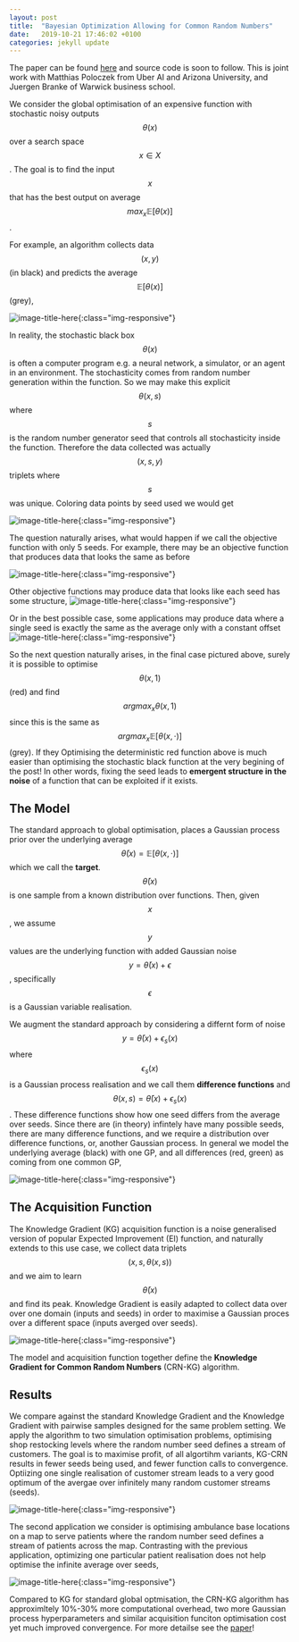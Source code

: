```yaml
---
layout: post
title:  "Bayesian Optimization Allowing for Common Random Numbers"
date:   2019-10-21 17:46:02 +0100
categories: jekyll update
---
```


The paper can be found [here][CRN_paper] and source code is soon to follow. This is joint work with Matthias Poloczek from Uber AI and Arizona University, and Juergen Branke of Warwick business school.

We consider the global optimisation of an expensive function with stochastic noisy outputs $$\theta(x)$$ over a search space $$ x \in X $$. The goal is to find the input $$x$$ that has the best output on average $$ max_x\mathbb{E}[\theta(x)]$$.

For example, an algorithm collects data $$(x,y)$$ (in black) and predicts the average $$\mathbb{E}[\theta(x)]$$ (grey),


![image-title-here](/Pics/CRN/not-CRN.jpg){:class="img-responsive"}

In reality, the stochastic black box $$\theta(x)$$ is often a computer program e.g. a neural network, a simulator, or an agent in an environment. The stochasticity comes from random number generation within the function. So we may make this explicit $$ \theta(x,s) $$ where $$s$$ is the random number generator seed that controls all stochasticity inside the function. Therefore the data collected was actually $$(x,s,y)$$ triplets where $$s$$ was unique. Coloring data points by seed used we would get 

![image-title-here](/Pics/CRN/CRN-IID.jpg){:class="img-responsive"}

The question naturally arises, what would happen if we call the objective function with only 5 seeds. For example, there may be an objective function that produces data that looks the same as before

![image-title-here](/Pics/CRN/CRN-no-cor.jpg){:class="img-responsive"}

Other objective functions may produce data that looks like each seed has some structure,
![image-title-here](/Pics/CRN/CRN-ideal.jpg){:class="img-responsive"}

Or in the best possible case, some applications may produce data where a single seed is exactly the same as the average only with a constant offset
![image-title-here](/Pics/CRN/CRN-full_corr.jpg){:class="img-responsive"}

So the next question naturally arises, in the final case pictured above, surely it is possible to optimise $$\theta(x,1)$$ (red) and find $$ argmax_x \theta(x,1) $$ since this is the same as $$ argmax_x\mathbb{E}[\theta(x,\cdot)]$$ (grey). If they Optimising the deterministic red function above is much easier than optimising the stochastic black function at the very begining of the post! In other words, fixing the seed leads to **emergent structure in the noise** of a function that can be exploited if it exists.

## The Model

The standard approach to global optimisation, places a Gaussian process prior over the underlying average 
$$\bar{\theta}(x)=\mathbb{E}[\theta(x,\cdot)]$$ which we call the **target**. $$\bar{\theta}(x)$$ is one sample from a known distribution over functions. Then, given $$x$$, we assume $$y$$ values are the underlying function with added Gaussian noise $$ y = \bar{\theta}(x)+\epsilon $$, specifically $$\epsilon$$ is a Gaussian variable realisation.

We augment the standard approach by considering a differnt form of noise $$ y = \bar{\theta}(x)+\epsilon_s(x)$$ where $$\epsilon_{s}(x)$$ is a Gaussian process realisation and we call them **difference functions** and $$\theta(x,s) = \bar{\theta}(x)+\epsilon_s(x)$$. These difference functions show how one seed differs from the average over seeds. Since there are (in theory) infintely have many possible seeds, there are many difference functions, and we require a distribution over difference functions, or, another Gaussian process. In general we model the underlying average (black) with one GP, and all differences (red, green) as coming from one common GP,

![image-title-here](/Pics/CRN/GENmodel.png){:class="img-responsive"}


## The Acquisition Function
The Knowledge Gradient (KG) acquisition function is a noise generalised version of popular Expected Improvement (EI) function, and naturally extends to this use case, we collect data triplets $$ (x, s, \theta(x,s)) $$ and we aim to learn 
$$ \bar{\theta}(x) $$ and find its peak. Knowledge Gradient is easily adapted to collect data over over one domain (inputs and seeds) in order to maximise a Gaussian proces over a different space (inputs averged over seeds).

![image-title-here](/Pics/CRN/CRNKG.png){:class="img-responsive"}

The model and acquisition function together define the **Knowledge Gradient for Common Random Numbers** (CRN-KG) algorithm.

## Results
We compare against the standard Knowledge Gradient and the Knowledge Gradient with pairwise samples designed for the same problem setting. We apply the algorithm to two simulation optimisation problems, optimising shop restocking levels where the random number seed defines a stream of customers. The goal is to maximise profit, of all algortihm variants, KG-CRN results in fewer seeds being used, and fewer function calls to convergence. Optiizing one single realisation of customer stream leads to a very good optimum of the avergae over infinitely many random customer streams (seeds).

![image-title-here](/Pics/CRN/ATO.png){:class="img-responsive"}

The second application we consider is optimising ambulance base locations on a map to serve patients where the random number seed defines a stream of patients across the map. Contrasting with the previous application, optimizing one particular patient realisation does not help optimise the infinite average over seeds,

![image-title-here](/Pics/CRN/AMB.png){:class="img-responsive"}


Compared to KG for standard global optmisation, the CRN-KG algorithm has approximltely 10%-30% more computational overhead, two more Gaussian process hyperparameters and similar acquisition funciton optimisation cost yet much improved convergence. For more detailse see the [paper][CRN_paper]!


[CRN_paper]: https://arxiv.org/abs/1910.09259
[CRN_git]:   https://github.com/jekyll/jekyll
